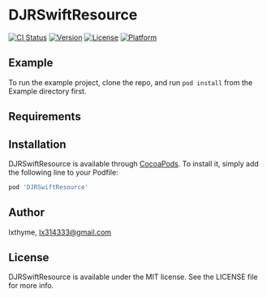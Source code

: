 # DJRSwiftResource

[![CI Status](https://img.shields.io/travis/lxthyme/DJRSwiftResource.svg?style=flat)](https://travis-ci.org/lxthyme/DJRSwiftResource)
[![Version](https://img.shields.io/cocoapods/v/DJRSwiftResource.svg?style=flat)](https://cocoapods.org/pods/DJRSwiftResource)
[![License](https://img.shields.io/cocoapods/l/DJRSwiftResource.svg?style=flat)](https://cocoapods.org/pods/DJRSwiftResource)
[![Platform](https://img.shields.io/cocoapods/p/DJRSwiftResource.svg?style=flat)](https://cocoapods.org/pods/DJRSwiftResource)

## Example

To run the example project, clone the repo, and run `pod install` from the Example directory first.

## Requirements

## Installation

DJRSwiftResource is available through [CocoaPods](https://cocoapods.org). To install
it, simply add the following line to your Podfile:

```ruby
pod 'DJRSwiftResource'
```

## Author

lxthyme, lx314333@gmail.com

## License

DJRSwiftResource is available under the MIT license. See the LICENSE file for more info.
